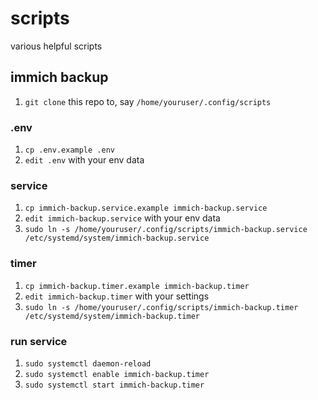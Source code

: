 # scripts

various helpful scripts

## immich backup

1. `git clone` this repo to, say `/home/youruser/.config/scripts`

### .env

1. `cp .env.example .env`
2. `edit .env` with your env data

### service

1. `cp immich-backup.service.example immich-backup.service`
2. `edit immich-backup.service` with your env data
3. `sudo ln -s /home/youruser/.config/scripts/immich-backup.service /etc/systemd/system/immich-backup.service`

### timer

1. `cp immich-backup.timer.example immich-backup.timer`
2. `edit immich-backup.timer` with your settings
3. `sudo ln -s /home/youruser/.config/scripts/immich-backup.timer /etc/systemd/system/immich-backup.timer`

### run service

1. `sudo systemctl daemon-reload`
2. `sudo systemctl enable immich-backup.timer`
3. `sudo systemctl start immich-backup.timer`
